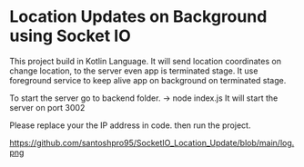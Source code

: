 # Location Updates on Background using Socket IO

This project build in Kotlin Language.
It will send location coordinates on change location, to the server even app is terminated stage. 
It use foreground service to keep alive app on background on terminated stage. 

To start the server go to backend folder.
-> node index.js
It will start the server on port 3002


Please replace your the IP address in code.
then run the project. 

https://github.com/santoshpro95/SocketIO_Location_Update/blob/main/log.png
